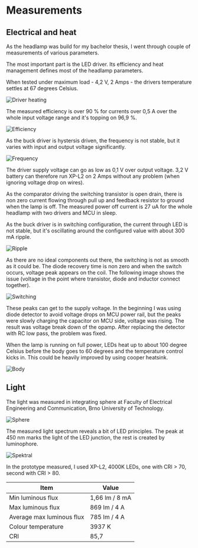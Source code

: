 Measurements
============

Electrical and heat
-------------------
As the headlamp was build for my bachelor thesis, I went through couple of
measurements of various parameters.

The most important part is the LED driver. Its efficiency and heat management
defines most of the headlamp parameters.

When tested under maximum load - 4,2 V, 2 Amps - the drivers temperature
settles at 67 degrees Celsius.

![Driver heating](./images/thermal1.jpg)

The measured efficiency is over 90 % for currents over 0,5 A over the whole
input voltage range and it's topping on 96,9 %.

![Efficiency](./images/efficiency.jpg)

As the buck driver is hystersis driven, the frequency is not stable, but it varies
with input and output voltage significantly.

![Frequency](./images/frequency.jpg)

The driver supply voltage can go as low as 0,1 V over output voltage. 3,2 V battery
can therefore run XP-L2 on 2 Amps without any problem (when ignoring voltage drop
on wires).

As the comparator driving the switching transistor is open drain, there is non
zero current flowing through pull up and feedback resistor to ground when
the lamp is off. The measured power off current is 27 uA for the whole headlamp
with two drivers and MCU in sleep.


As the buck driver is in switching configuration, the current through LED is
not stable, but it's oscillating around the configured value with about
300 mA ripple.

![Ripple](./images/ripple.jpg)

As there are no ideal components out there, the switching is not as smooth as
it could be. The diode recovery time is non zero and when the switch occurs,
voltage peak appears on the coil. The following image shows the issue (voltage
in the point where transistor, diode and inductor connect together).

![Switching](./images/switching.jpg)

These peaks can get to the supply voltage. In the beginning I was using
diode detector to avoid voltage drops on MCU power rail, but the peaks
were slowly charging the capacitor on MCU side, voltage was rising. The result
was voltage break down of the opamp. After replacing the detector with RC
low pass, the problem was fixed.

When the lamp is running on full power, LEDs heat up to about 100 degree Celsius
before the body goes to 60 degrees and the temperature control kicks in.
This could be heavily improved by using cooper heatsink.

![Body](./images/thermal2.jpg)

Light
-----
The light was measured in integrating sphere at Faculty of Electrical Engineering
and Communication, Brno University of Technology.

![Sphere](./images/sphere.jpg)

The measured light spectrum reveals a bit of LED principles. The peak at 450 nm
marks the light of the LED junction, the rest is created by luminophore.

![Spektral](./images/spektral.jpg)

In the prototype measured, I used XP-L2, 4000K LEDs, one with CRI > 70, second
with CRI > 80.


| Item				| Value			|
|-------------------------------|-----------------------|
| Min luminous flux		| 1,66 lm / 8 mA	|
| Max luminous flux		| 869 lm / 4 A		|
| Average max luminous flux	| 785 lm / 4 A		|
| Colour temperature		| 3937 K		|
| CRI				| 85,7			|
